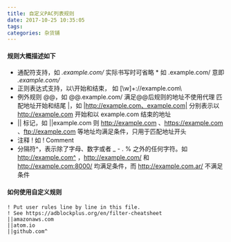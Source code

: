 ```yaml
---
title: 自定义PAC列表规则
date: 2017-10-25 10:35:05
tags:
categories: 杂货铺
---
```


#### 规则大概描述如下

* 通配符支持，如 *.example.com/* 实际书写时可省略 * 如 .example.com/ 意即 *.example.com/*
* 正则表达式支持，以\开始和结束， 如 [\w]+://example.com\
* 例外规则 @@，如 @@.example.com/ 满足@@后规则的地址不使用代理
匹配地址开始和结尾 |，如 |http://example.com、example.com| 分别表示以 http://example.com 开始和以 example.com 结束的地址
* || 标记，如 ||example.com 则 http://example.com 、https://example.com 、ftp://example.com 等地址均满足条件，只用于匹配地址开头
* 注释 ! 如 ! Comment
* 分隔符^，表示除了字母、数字或者 _ - . % 之外的任何字符。如 http://example.com^ ，http://example.com/ 和 http://example.com:8000/ 均满足条件，而 http://example.com.ar/ 不满足条件


#### 如何使用自定义规则

```
! Put user rules line by line in this file.
! See https://adblockplus.org/en/filter-cheatsheet
||amazonaws.com
||atom.io
||github.com^
```


